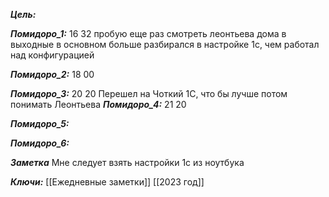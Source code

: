 
***Цель:***  

***Помидоро_1:*** 16 32
	пробую еще раз смотреть леонтьева дома в выходные
	в основном больше разбирался в настройке 1с, чем работал над конфигурацией
	
***Помидоро_2:*** 18 00

***Помидоро_3:*** 20 20
Перешел на Чоткий 1С, что бы лучше потом понимать Леонтьева
***Помидоро_4:*** 21 20

***Помидоро_5:*** 

***Помидоро_6:*** 

***Заметка*** 
Мне следует взять настройки 1с из ноутбука

***Ключи:*** [[Ежедневные заметки]]  [[2023 год]]